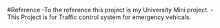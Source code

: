 #Reference 
-To the reference this project is my University Mini project.
-This Project is for Traffic control system for emergency vehicals.
